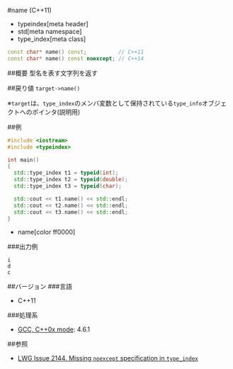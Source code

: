 #name (C++11)
* typeindex[meta header]
* std[meta namespace]
* type_index[meta class]

```cpp
const char* name() const;          // C++11
const char* name() const noexcept; // C++14
```

##概要
型名を表す文字列を返す


##戻り値
`target->name()`

※`target`は、`type_index`のメンバ変数として保持されている`type_info`オブジェクトへのポインタ(説明用)


##例
```cpp
#include <iostream>
#include <typeindex>

int main()
{
  std::type_index t1 = typeid(int);
  std::type_index t2 = typeid(double);
  std::type_index t3 = typeid(char);

  std::cout << t1.name() << std::endl;
  std::cout << t2.name() << std::endl;
  std::cout << t3.name() << std::endl;
}
```
* name[color ff0000]

###出力例
```
i
d
c
```

##バージョン
###言語
- C++11

###処理系
- [GCC, C++0x mode](/implementation.md#gcc): 4.6.1


##参照
- [LWG Issue 2144. Missing `noexcept` specification in `type_index`](http://www.open-std.org/jtc1/sc22/wg21/docs/lwg-defects.html#2144)


